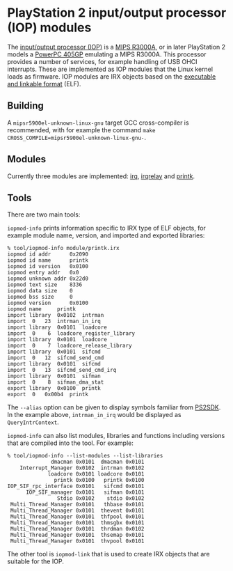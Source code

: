 # PlayStation 2 input/output processor (IOP) modules

The [input/output processor (IOP)](https://en.wikipedia.org/wiki/PlayStation_2_technical_specifications#I/O_processor) is a [MIPS R3000A](https://en.wikipedia.org/wiki/R3000), or in later PlayStation 2 models a [PowerPC 405GP](https://en.wikipedia.org/wiki/PowerPC_400#PowerPC_405) emulating a MIPS R3000A. This processor provides a number of services, for example handling of USB OHCI interrupts. These are implemented as IOP modules that the Linux kernel loads as firmware. IOP modules are IRX objects based on the [executable and linkable format](https://en.wikipedia.org/wiki/Executable_and_Linkable_Format) (ELF).

## Building

A `mipsr5900el-unknown-linux-gnu` target GCC cross-compiler is recommended,
with for example the command `make CROSS_COMPILE=mipsr5900el-unknown-linux-gnu-`.

## Modules

Currently three modules are implemented:
[irq](module/irq.c),
[irqrelay](module/irqrelay.c) and
[printk](module/printk.c).

## Tools

There are two main tools:

`iopmod-info` prints information specific to IRX type of ELF objects, for
example module name, version, and imported and exported libraries:

```
% tool/iopmod-info module/printk.irx
iopmod id addr		0x2090
iopmod id name		printk
iopmod id version	0x0100
iopmod entry addr	0x0
iopmod unknown addr	0x22d0
iopmod text size	8336
iopmod data size	0
iopmod bss size		0
iopmod version		0x0100
iopmod name		printk
import library	0x0102	intrman
import  0	23	intrman_in_irq
import library	0x0101	loadcore
import  0	 6	loadcore_register_library
import library	0x0101	loadcore
import  0	 7	loadcore_release_library
import library	0x0101	sifcmd
import  0	12	sifcmd_send_cmd
import library	0x0101	sifcmd
import  0	13	sifcmd_send_cmd_irq
import library	0x0101	sifman
import  0	 8	sifman_dma_stat
export library	0x0100	printk
export  0	0x00b4	printk
```

The `--alias` option can be given to display symbols familiar from
[PS2SDK](https://github.com/ps2dev/ps2sdk/). In the example above,
`intrman_in_irq` would be displayed as `QueryIntrContext`.

`iopmod-info` can also list modules, libraries and functions including
versions that are compiled into the tool. For example:

```
% tool/iopmod-info --list-modules --list-libraries
              dmacman 0x0101  dmacman 0x0101
    Interrupt_Manager 0x0102  intrman 0x0102
             loadcore 0x0101 loadcore 0x0101
               printk 0x0100   printk 0x0100
IOP_SIF_rpc_interface 0x0101   sifcmd 0x0101
      IOP_SIF_manager 0x0101   sifman 0x0101
                Stdio 0x0102    stdio 0x0102
 Multi_Thread_Manager 0x0101   thbase 0x0101
 Multi_Thread_Manager 0x0101  thevent 0x0101
 Multi_Thread_Manager 0x0101  thfpool 0x0101
 Multi_Thread_Manager 0x0101  thmsgbx 0x0101
 Multi_Thread_Manager 0x0101  thrdman 0x0102
 Multi_Thread_Manager 0x0101  thsemap 0x0101
 Multi_Thread_Manager 0x0101  thvpool 0x0101
```

The other tool is `iopmod-link` that is used to create IRX objects that are
suitable for the IOP.
